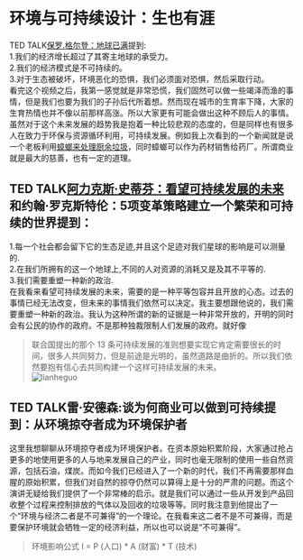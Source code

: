 # 环境与可持续设计：生也有涯
TED TALK[保罗.格尔登：地球已满](https://www.ted.com/talks/paul_gilding_the_earth_is_full?&language=zh-cn)提到:  
1.我们的经济增长超过了其寄主地球的承受力。  
2.我们的经济模式是不可持续的。   
3.对于生态被破坏，环境恶化的恐惧，我们必须面对恐惧，然后采取行动。  
看完这个视频之后，我第一感觉就是非常恐慌，我们固然可以做一些竭泽而渔的事情，但是我们也要为我们的子孙后代所着想。然而现在城市的生育率下降，大家的生育热情也并不像以前那样高涨。所以大家更有可能会做出这种不顾后人的事情。虽然对于这个未来发展的趋势我是抱着一种比较悲观的态度的，但是同样也有很多人在致力于环保与资源循环利用，可持续发展。例如我上次看到的一个新闻就是说一个老板利用[蟑螂来处理厨余垃圾](https://baijiahao.baidu.com/s?id=1625460272950377113&wfr=spider&for=pc)，同时蟑螂可以作为药材销售给药厂。所谓商业就是最大的慈善，也有一定的道理。  



## TED TALK[阿力克斯·史蒂芬：看望可持续发展的未来](https://www.ted.com/talks/alex_steffen_sees_a_sustainable_future?&language=zh-cn)和约翰·罗克斯特伦：5项变革策略建立一个繁荣和可持续的世界提到：  
1.每一个社会都会留下它的生态足迹,并且这个足迹对我们星球的影响是可以测量的.  
2.在我们所拥有的这一个地球上,不同的人对资源的消耗又是及其不平等的.  
3.我们需要重塑一种新的政治.  
在我看来看望可持续发展的未来，需要的是一种平等包容并且开放的心态。过去的事情已经无法改变，但未来的事情我们依然可以决定。我主要想跟他说的，我们需要重塑一种新的政治。我认为这种所谓的新的证据是一种非常开放的，开明的同时会有公民的协作的政府。不是那种独裁限制人们发展的政府。就好像
>联合国提出的那个 13 条可持续发展的准则想要实现它肯定需要很长的时间，很多人共同努力，但是前途是光明的，虽然道路是曲折的。所以我们依然要抱有信心去共同构建一个这样可持续发展的未来。   
> ![lianheguo](https://gss1.bdstatic.com/-vo3dSag_xI4khGkpoWK1HF6hhy/baike/c0%3Dbaike180%2C5%2C5%2C180%2C60/sign=8cc0c8bfbe0e7bec37d70bb34e47d25d/0823dd54564e925864c85a5e9a82d158cdbf4e86.jpg)  

 

## TED TALK雷·安德森:谈为何商业可以做到可持续提到：从环境掠夺者成为环境保护者  
这里我想聊聊从环境掠夺者成为环境保护者。在资本原始积累阶段，大家通过抢占更多的地使用更多的人与地来发展自己的产业，同时也毫无限制的使用一些自然资源，包括石油，煤炭。而如今我们已经进入了一个新的时代，我们不再需要那样血腥的原始积累，但我们对自然的掠夺仍然可以算得上是十分的严肃的问题。而这个演讲无疑给我们提供了一个非常棒的启示。就是我们可以通过一些从开发到产品回收整个过程来控制排放的气体以及回收的垃圾等等。同时我注意到他提出了一个“环境与经济二者是不可兼得”的一个理论。在我看来这二者不是不可兼得，而是要保护环境就会牺牲一定的经济利益，所以也可以说是“不可兼得”。  
> 环境影响公式 I = P (人口) * A (财富) * T (技术)
